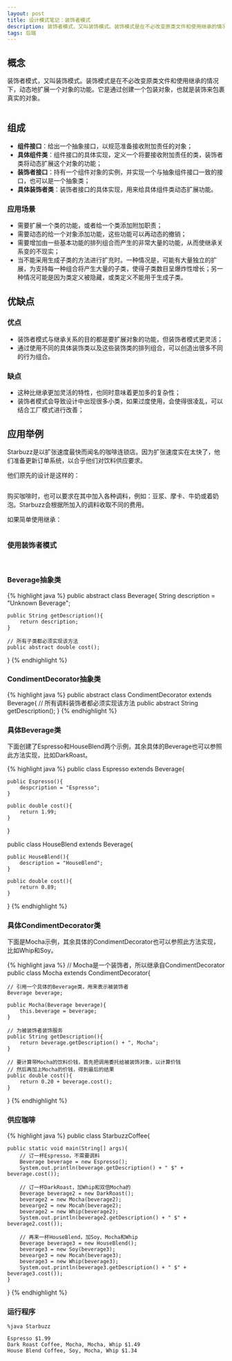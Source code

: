 ```yaml
---
layout: post
title: 设计模式笔记：装饰者模式
description: 装饰者模式，又叫装饰模式。装饰模式是在不必改变原类文件和使用继承的情况下，动态地扩展一个对象的功能。它是通过创建一个包装对象，也就是装饰来包裹真实的对象。
tags: 后端
---
```


## **概念**
 
装饰者模式，又叫装饰模式。装饰模式是在不必改变原类文件和使用继承的情况下，动态地扩展一个对象的功能。它是通过创建一个包装对象，也就是装饰来包裹真实的对象。
 
<img alt="" src="/assets/img/2015-7-8/decorator-pattern-uml.jpg"/>

## **组成**

* **组件接口**：给出一个抽象接口，以规范准备接收附加责任的对象；
* **具体组件类**：组件接口的具体实现，定义一个将要接收附加责任的类，装饰者类将动态扩展这个对象的功能；
* **装饰者接口**：持有一个组件对象的实例，并实现一个与抽象组件接口一致的接口，也可以是一个抽象类；
* **具体装饰者类**：装饰者接口的具体实现，用来给具体组件类动态扩展功能。

### **应用场景**

* 需要扩展一个类的功能，或者给一个类添加附加职责；
* 需要动态的给一个对象添加功能，这些功能可以再动态的撤销；
* 需要增加由一些基本功能的排列组合而产生的非常大量的功能，从而使继承关系变的不现实；
* 当不能采用生成子类的方法进行扩充时。一种情况是，可能有大量独立的扩展，为支持每一种组合将产生大量的子类，使得子类数目呈爆炸性增长；另一种情况可能是因为类定义被隐藏，或类定义不能用于生成子类。

## **优缺点**

### **优点**

* 装饰者模式与继承关系的目的都是要扩展对象的功能，但装饰者模式更灵活；
* 通过使用不同的具体装饰类以及这些装饰类的排列组合，可以创造出很多不同的行为组合。

### **缺点**

* 这种比继承更加灵活的特性，也同时意味着更加多的复杂性；
* 装饰者模式会导致设计中出现很多小类，如果过度使用，会使得很凌乱，可以结合工厂模式进行改善；

## **应用举例**

Starbuzz是以扩张速度最快而闻名的咖啡连锁店。因为扩张速度实在太快了，他们准备更新订单系统，以合乎他们对饮料供应要求。

他们原先的设计是这样的：

<img alt="" src="/assets/img/2015-7-8/pre-design.jpg"/>

购买咖啡时，也可以要求在其中加入各种调料，例如：豆浆、摩卡、牛奶或着奶泡。Starbuzz会根据所加入的调料收取不同的费用。

如果简单使用继承：

<img alt="" src="/assets/img/2015-7-8/simple-design.jpg"/>

### **使用装饰者模式**

<img alt="" src="/assets/img/2015-7-8/design.jpg"/>

<img alt="" src="/assets/img/2015-7-8/decorate-beverage.jpg"/>

### **Beverage抽象类**

{% highlight java %}
public abstract class Beverage{
    String description = "Unknown Beverage";
    
    public String getDescription(){
        return description;
    }
    
    // 所有子类都必须实现该方法
    public abstract double cost();

}
{% endhighlight %}

### **CondimentDecorator抽象类**

{% highlight java %}
public abstract class CondimentDecorator extends Beverage{
    // 所有调料装饰者都必须实现该方法
    public abstract String getDescription();
}
{% endhighlight %}

### **具体Beverage类**

下面创建了Espresso和HouseBlend两个示例，其余具体的Beverage也可以参照此方法实现，比如DarkRoast。

{% highlight java %}
public class Espresso extends Beverage{
    
    public Espresso(){
        despcription = "Espresso";
    }
    
    public double cost(){
        return 1.99;
    }
}

public class HouseBlend extends Beverage{
    
    public HouseBlend(){
        description = "HouseBlend";
    }
    
    public double cost(){
        return 0.89;
    }
}
{% endhighlight %}

### **具体CondimentDecorator类**

下面是Mocha示例，其余具体的CondimentDecorator也可以参照此方法实现，比如Whip和Soy。

{% highlight java %}
// Mocha是一个装饰者，所以继承自CondimentDecorator
public class Mocha extends CondimentDecorator{

    // 引用一个具体的Beverage类，用来表示被装饰者
    Beverage beverage;
    
    public Mocha(Beverage beverage){
        this.beverage = beverage;
    }
    
    // 为被装饰者装饰服务
    public String getDescription(){
        return beverage.getDescription() + ", Mocha";
    }
    
    // 要计算带Mocha的饮料价钱，首先把调用委托给被装饰对象，以计算价钱
    // 然后再加上Mocha的价钱，得到最后的结果
    public double cost(){
        return 0.20 + beverage.cost();
    }
}
{% endhighlight %}

### **供应咖啡**

{% highlight java %}
public class StarbuzzCoffee{

    public static void main(String[] args){
        // 订一杯Espresso，不需要调料
        Beverage beverage = new Espresso();
        System.out.println(beverage.getDescription() + " $" + beverage.cost());
        
        // 订一杯DarkRoast，加Whip和双倍Mocha的
        Beverage beverage2 = new DarkRoast();
        beverage2 = new Mocha(beverage2);
        bevearge2 = new Mocah(beverage2);
        beverage2 = new Whip(beverage2);
        System.out.println(beverage2.getDescription() + " $" + beverage2.cost());
        
        // 再来一杯HouseBlend，加Soy、Mocha和Whip
        Beverage beverage3 = new HouseBlend();
        beverage3 = new Soy(beverage3);
        bevearge3 = new Mocah(beverage3);
        beverage3 = new Whip(beverage3);
        System.out.println(beverage3.getDescription() + " $" + beverage3.cost());
    }
}
{% endhighlight %}

### **运行程序**

    %java Starbuzz
    
    Espresso $1.99
    Dark Roast Coffee, Mocha, Mocha, Whip $1.49
    House Blend Coffee, Soy, Mocha, Whip $1.34
